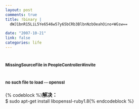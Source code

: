 ```yaml
--- 
layout: post
comments: true
title: !binary |
  dWJ1bnR15LiL5Ye6546w57y65bCRb3BlbnNzbOeahOino+WGsw==

date: "2007-10-21"
link: false
categories: life
---
```

<h1><font size="2">   MissingSourceFile        in PeopleController#invite</font></h1>
<h1><font size="2">no such file to load -- openssl</font></h1>
{% codeblock %}<font size="3"><strong>解决：</strong><br /></font>$ sudo apt-get install libopenssl-ruby1.8{% endcodeblock %}
